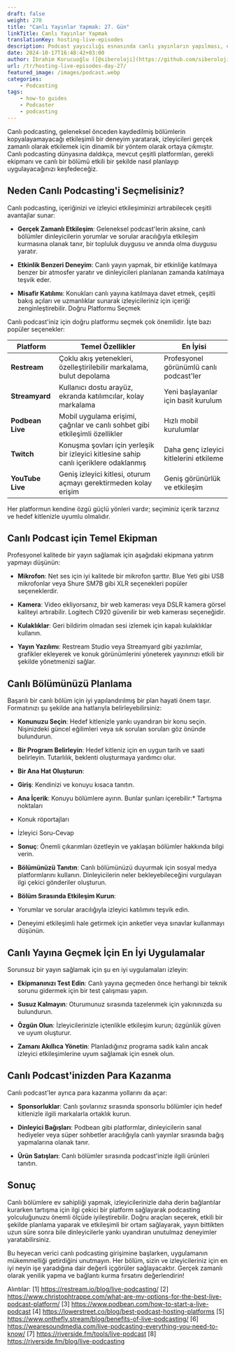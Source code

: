 ```yaml
---
draft: false
weight: 270
title: "Canlı Yayınlar Yapmak: 27. Gün"
linkTitle: Canlı Yayınlar Yapmak
translationKey: hosting-live-episodes
description: Podcast yayıcılığı esnasında canlı yayınların yapılması, etkileşimli bir deneyim yaratmaya yardımcı olur.
date: 2024-10-17T16:48:42+03:00
author: İbrahim Korucuoğlu ([@siberoloji](https://github.com/siberoloji))
url: /tr/hosting-live-episodes-day-27/
featured_image: /images/podcast.webp
categories:
    - Podcasting
tags:
    - how-to guides
    - Podcaster
    - podcasting
---
```

Canlı podcasting, geleneksel önceden kaydedilmiş bölümlerin kopyalayamayacağı etkileşimli bir deneyim yaratarak, izleyicileri gerçek zamanlı olarak etkilemek için dinamik bir yöntem olarak ortaya çıkmıştır. Canlı podcasting dünyasına daldıkça, mevcut çeşitli platformları, gerekli ekipmanı ve canlı bir bölümü etkili bir şekilde nasıl planlayıp uygulayacağınızı keşfedeceğiz.

## Neden Canlı Podcasting'i Seçmelisiniz?

Canlı podcasting, içeriğinizi ve izleyici etkileşiminizi artırabilecek çeşitli avantajlar sunar:

* **Gerçek Zamanlı Etkileşim**: Geleneksel podcast'lerin aksine, canlı bölümler dinleyicilerin yorumlar ve sorular aracılığıyla etkileşim kurmasına olanak tanır, bir topluluk duygusu ve anında olma duygusu yaratır.

* **Etkinlik Benzeri Deneyim**: Canlı yayın yapmak, bir etkinliğe katılmaya benzer bir atmosfer yaratır ve dinleyicileri planlanan zamanda katılmaya teşvik eder.

* **Misafir Katılımı**: Konukları canlı yayına katılmaya davet etmek, çeşitli bakış açıları ve uzmanlıklar sunarak izleyicileriniz için içeriği zenginleştirebilir.
Doğru Platformu Seçmek

Canlı podcast'iniz için doğru platformu seçmek çok önemlidir. İşte bazı popüler seçenekler:

| Platform | Temel Özellikler | En İyisi |
| --------------- | -------------------------------------------------------------------------------- | ------------------------------------ |
| **Restream** | Çoklu akış yetenekleri, özelleştirilebilir markalama, bulut depolama | Profesyonel görünümlü canlı podcast'ler |
| **Streamyard** | Kullanıcı dostu arayüz, ekranda katılımcılar, kolay markalama | Yeni başlayanlar için basit kurulum |
| **Podbean Live** | Mobil uygulama erişimi, çağrılar ve canlı sohbet gibi etkileşimli özellikler | Hızlı mobil kurulumlar |
| **Twitch** | Konuşma şovları için yerleşik bir izleyici kitlesine sahip canlı içeriklere odaklanmış | Daha genç izleyici kitlelerini etkileme |
| **YouTube Live**| Geniş izleyici kitlesi, oturum açmayı gerektirmeden kolay erişim | Geniş görünürlük ve etkileşim |

Her platformun kendine özgü güçlü yönleri vardır; seçiminiz içerik tarzınız ve hedef kitlenizle uyumlu olmalıdır.

## Canlı Podcast için Temel Ekipman

Profesyonel kalitede bir yayın sağlamak için aşağıdaki ekipmana yatırım yapmayı düşünün:

* **Mikrofon**: Net ses için iyi kalitede bir mikrofon şarttır. Blue Yeti gibi USB mikrofonlar veya Shure SM7B gibi XLR seçenekleri popüler seçeneklerdir.

* **Kamera**: Video ekliyorsanız, bir web kamerası veya DSLR kamera görsel kaliteyi artırabilir. Logitech C920 güvenilir bir web kamerası seçeneğidir.

* **Kulaklıklar**: Geri bildirim olmadan sesi izlemek için kapalı kulaklıklar kullanın.

* **Yayın Yazılımı**: Restream Studio veya Streamyard gibi yazılımlar, grafikler ekleyerek ve konuk görünümlerini yöneterek yayınınızı etkili bir şekilde yönetmenizi sağlar.

## Canlı Bölümünüzü Planlama

Başarılı bir canlı bölüm için iyi yapılandırılmış bir plan hayati önem taşır. Formatınızı şu şekilde ana hatlarıyla belirleyebilirsiniz:

* **Konunuzu Seçin**: Hedef kitlenizle yankı uyandıran bir konu seçin. Nişinizdeki güncel eğilimleri veya sık sorulan soruları göz önünde bulundurun.

* **Bir Program Belirleyin**: Hedef kitleniz için en uygun tarih ve saati belirleyin. Tutarlılık, beklenti oluşturmaya yardımcı olur.

* **Bir Ana Hat Oluşturun**:

* **Giriş**: Kendinizi ve konuyu kısaca tanıtın.

* **Ana İçerik**: Konuyu bölümlere ayırın. Bunlar şunları içerebilir:* Tartışma noktaları

* Konuk röportajları

* İzleyici Soru-Cevap

* **Sonuç**: Önemli çıkarımları özetleyin ve yaklaşan bölümler hakkında bilgi verin.

* **Bölümünüzü Tanıtın**: Canlı bölümünüzü duyurmak için sosyal medya platformlarını kullanın. Dinleyicilerin neler bekleyebileceğini vurgulayan ilgi çekici gönderiler oluşturun.

* **Bölüm Sırasında Etkileşim Kurun**:

* Yorumlar ve sorular aracılığıyla izleyici katılımını teşvik edin.

* Deneyimi etkileşimli hale getirmek için anketler veya sınavlar kullanmayı düşünün.

## Canlı Yayına Geçmek İçin En İyi Uygulamalar

Sorunsuz bir yayın sağlamak için şu en iyi uygulamaları izleyin:

* **Ekipmanınızı Test Edin**: Canlı yayına geçmeden önce herhangi bir teknik sorunu gidermek için bir test çalışması yapın.

* **Susuz Kalmayın**: Oturumunuz sırasında tazelenmek için yakınınızda su bulundurun.

* **Özgün Olun**: İzleyicilerinizle içtenlikle etkileşim kurun; özgünlük güven ve uyum oluşturur.

* **Zamanı Akıllıca Yönetin**: Planladığınız programa sadık kalın ancak izleyici etkileşimlerine uyum sağlamak için esnek olun.

## Canlı Podcast'inizden Para Kazanma

Canlı podcast'ler ayrıca para kazanma yollarını da açar:

* **Sponsorluklar**: Canlı şovlarınız sırasında sponsorlu bölümler için hedef kitlenizle ilgili markalarla ortaklık kurun.

* **Dinleyici Bağışları**: Podbean gibi platformlar, dinleyicilerin sanal hediyeler veya süper sohbetler aracılığıyla canlı yayınlar sırasında bağış yapmalarına olanak tanır.

* **Ürün Satışları**: Canlı bölümler sırasında podcast'inizle ilgili ürünleri tanıtın.

## Sonuç

Canlı bölümlere ev sahipliği yapmak, izleyicilerinizle daha derin bağlantılar kurarken tartışma için ilgi çekici bir platform sağlayarak podcasting yolculuğunuzu önemli ölçüde iyileştirebilir. Doğru araçları seçerek, etkili bir şekilde planlama yaparak ve etkileşimli bir ortam sağlayarak, yayın bittikten uzun süre sonra bile dinleyicilerle yankı uyandıran unutulmaz deneyimler yaratabilirsiniz.

Bu heyecan verici canlı podcasting girişimine başlarken, uygulamanın mükemmelliği getirdiğini unutmayın. Her bölüm, sizin ve izleyicileriniz için en iyi neyin işe yaradığına dair değerli içgörüler sağlayacaktır. Gerçek zamanlı olarak yenilik yapma ve bağlantı kurma fırsatını değerlendirin!

Alıntılar:
[1] <https://restream.io/blog/live-podcasting/>
[2] <https://www.christophtrappe.com/what-are-my-options-for-the-best-live-podcast-platform/>
[3] <https://www.podbean.com/how-to-start-a-live-podcast>
[4] <https://lowerstreet.co/blog/best-podcast-hosting-platforms>
[5] <https://www.onthefly.stream/blog/benefits-of-live-podcasting/>
[6] <https://wearesoundmedia.com/live-podcasting-everything-you-need-to-know/>
[7] <https://riverside.fm/tools/live-podcast>
[8] <https://riverside.fm/blog/live-podcasting>
